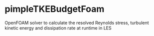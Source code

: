 # pimpleTKEBudgetFoam
OpenFOAM solver to calculate the resolved Reynolds stress, turbulent kinetic energy and dissipation rate at runtime in LES
